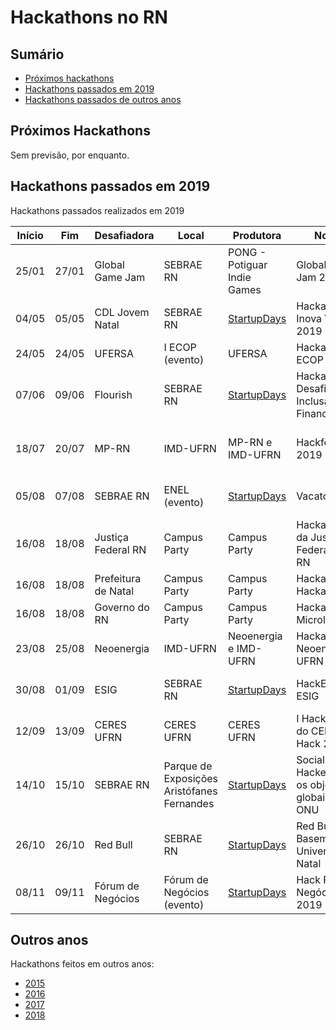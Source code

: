 # Hackathons no RN

## Sumário
- [Próximos hackathons](#próximos-hackathons)
- [Hackathons passados em 2019](#hackathons-passados-em-2019)
- [Hackathons passados de outros anos](#outros-anos)

## Próximos Hackathons
Sem previsão, por enquanto.

## Hackathons passados em 2019
Hackathons passados realizados em 2019

| Início | Fim | Desafiadora | Local | Produtora | Nome | Links |
| ------ | --- | ----------- | --------- | ----------- | ---- | ----- |
| 25/01 | 27/01 | Global Game Jam | SEBRAE RN | PONG - Potiguar Indie Games | Global Game Jam 2019 | [1](https://www.sympla.com.br/global-game-jam-2019---pong__405900#info)|
| 04/05 | 05/05 | CDL Jovem Natal | SEBRAE RN | [StartupDays](https://www.instagram.com/startupdaysoficial/) | Hackathon Inova Varejo 2019 | [1](https://www.cdljovemnatal.com.br/eventos-e-inscricoes/visualizar.php?id_produto=28) e [2](https://www.instagram.com/stories/highlights/18063866083011491/)|
| 24/05 | 24/05 | UFERSA | I ECOP (evento) | UFERSA | Hackathon ECOP 2019| [1](https://ecop2019.com.br/hackathon/) e [2](http://portal.ifrn.edu.br/campus/reitoria/noticias/equipe-4tran-do-campus-pau-dos-ferros-vence-1o-hackathon)|
| 07/06 | 09/06 | Flourish | SEBRAE RN | [StartupDays](https://www.instagram.com/startupdaysoficial/) | Hackathon - Desafio Inclusão Financeira |[1](https://www.outgo.com.br/hackathoninclusaofinanceiraflourish) e [2](https://www.instagram.com/stories/highlights/18068362816032446/)|
| 18/07 | 20/07 | MP-RN | IMD-UFRN | MP-RN e IMD-UFRN | Hackfest 2019 | [1](https://hackfest.imd.ufrn.br/), [2](https://www.instagram.com/p/BylBU9JlyPK/), [3](https://www.instagram.com/p/Bzf0bcdFI81/), [4](https://www.instagram.com/p/B0D9RkZl_cO/), [5](https://www.instagram.com/p/B0HVq_NlRYJ/), [6](https://www.instagram.com/p/B0KEMV1lXwy/), [7](https://www.instagram.com/tv/B1wf2ZVF-Or/), [8](https://www.instagram.com/p/B2E8qDGlL6R/)|
| 05/08 | 07/08 | SEBRAE RN | ENEL (evento) | [StartupDays](https://www.instagram.com/startupdaysoficial/) | Vacaton | [1](http://www.tribunadonorte.com.br/noticia/produtores-debatem-desafios-do-setor/456036), [2](http://www.rn.agenciasebrae.com.br/sites/asn/uf/RN/vacaton-elege-melhores-ideias-para-a-cadeia-produtiva-do-leite,0bba707cb6d6c610VgnVCM1000004c00210aRCRD), [3](https://engsoftwarepaudosferros.ufersa.edu.br/2019/08/18/alunos-de-pau-dos-ferros-representam-a-ufersa-em-hackathon/), [4](https://www.sympla.com.br/vacaton__590097) e [5](https://www.instagram.com/stories/highlights/18054524161150713/)|
| 16/08 | 18/08 | Justiça Federal RN | Campus Party | Campus Party | Hackathon da Justiça Federal no RN | [1](https://hackathonjusticafederalnorn.splashthat.com/) |
| 16/08 | 18/08 | Prefeitura de Natal| Campus Party | Campus Party | Hackathon Hackabeach | [1](https://hackathonhackabeach.splashthat.com/) e [2](https://natal.rn.gov.br/noticia/ntc-31050.html)|
| 16/08 | 18/08 | Governo do RN | Campus Party | Campus Party | Hackathon Microlearning | [1](https://hackathonmicrolearning.splashthat.com/)|
| 23/08 | 25/08 | Neoenergia | IMD-UFRN | Neoenergia e IMD-UFRN | Hackathon Neoenergia UFRN | [1](https://imd.ufrn.br/portal/noticias/5761/prazo-de-inscri%C3%A7%C3%B5es-do-hackathon-neoenergia-%C3%A9-prorrogado-para-quinta-feira-), [2](https://drive.google.com/file/d/1O7Mu85F7lK0mluvTpkoYbAqt-ikL_9Ye/view) e [3](https://www.neoenergia.com/pt-br/sustentabilidade/inovacao/Paginas/segundo-hackathon.aspx) |
| 30/08 | 01/09 | ESIG | SEBRAE RN | [StartupDays](https://www.instagram.com/startupdaysoficial/) | HackEDU ESIG | [1](http://esig.com.br.pages.services/hackedu/), [2](https://youtu.be/AMLABGbMm60), [3](https://youtu.be/QpJg2ikpL-s), [4](https://youtu.be/qCSP_QwUFaE) e [5](https://www.instagram.com/stories/highlights/18088424011062512/)|
| 12/09 | 13/09 | CERES UFRN | CERES UFRN | CERES UFRN | I Hackathon do CERES - Hack 2019 | [1](http://sigeventos.ufrn.br/evento/hack2019), [2](https://ufrn.br/imprensa/noticias/28328/inscricoes-abertas-para-o-1o-hackathon-do-ceres-no-campus-caico)|
| 14/10 | 15/10 | SEBRAE RN | Parque de Exposições Aristófanes Fernandes | [StartupDays](https://www.instagram.com/startupdaysoficial/) | Social Hack - Hackeando os objetivos globais da ONU | [1](https://www.sympla.com.br/social-hack---hackeando-os-objetivos-globais-da-onu__661769), [2](https://drive.google.com/file/d/1cNgyiUOavVCbQA8yDHGogtXav22JKw_O/view), [3](https://drive.google.com/file/d/1GGEqGbUltm9MYXUHwJh86yfTGxiGsOgC/view) e [4](https://www.instagram.com/stories/highlights/17845100206667265/) |
| 26/10 | 26/10 | Red Bull | SEBRAE RN | [StartupDays](https://www.instagram.com/startupdaysoficial/) | Red Bull Basement University - Natal | [1](https://www.redbull.com/br-pt/projects/red-bull-basement-university), [2](https://www.sympla.com.br/red-bull-basement-university---event-launch-natalrn-2019__670006), [3](https://www.instagram.com/stories/highlights/18107284957054828/)
| 08/11 | 09/11 | Fórum de Negócios | Fórum de Negócios (evento) | [StartupDays](https://www.instagram.com/startupdaysoficial/) | Hack Fórum Negócios 2019 | [1](https://www.sympla.com.br/hack-forum-negocios-2019__710271), [2](https://novonoticias.com/geral/forum-negocios-inova-com-hackathon/), [3](https://www.instagram.com/stories/highlights/17889671896429704/) e [4](http://agorarn.com.br/cidades/maratona-tecnologica-acontece-neste-fim-de-semana-na-arena-das-dunas/) |

## Outros anos
Hackathons feitos em outros anos:
- [2015](anos-anteriores/2015.md)
- [2016](anos-anteriores/2016.md)
- [2017](anos-anteriores/2017.md)
- [2018](anos-anteriores/2018.md)
